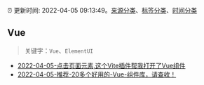 :alarm_clock: 更新时间: 2022-04-05 09:13:49。[来源分类](../README.md)、[标签分类](../TAGS.md)、[时间分类](../TIMELINE.md)

## Vue


> 关键字：`Vue`、`ElementUI`



- [2022-04-05-点击页面元素,这个Vite插件帮我打开了Vue组件](https://toutiao.io/k/heoz7au) 
- [2022-04-05-推荐-20多个好用的-Vue-组件库，请查收！](https://toutiao.io/k/sskayyw) 